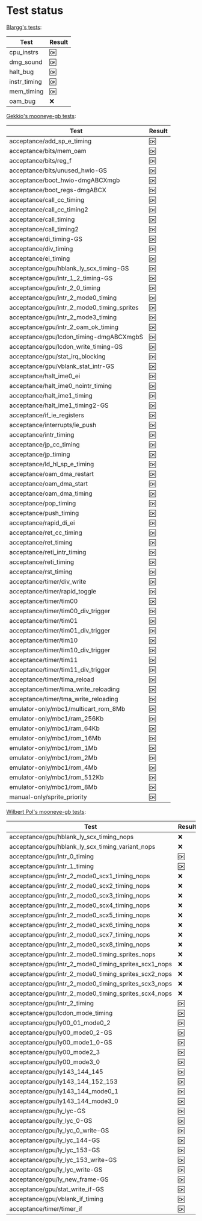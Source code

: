 # Test status

[Blargg's tests](http://gbdev.gg8.se/wiki/articles/Test_ROMs):

| Test | Result |
| --- | --- |
| cpu\_instrs | :ok: |
| dmg\_sound | :ok: |
| halt\_bug | :ok: |
| instr\_timing | :ok: |
| mem\_timing | :ok: |
| oam\_bug | :x: |

[Gekkio's mooneye-gb tests](https://github.com/Gekkio/mooneye-gb):

| Test | Result |
| --- | --- |
| acceptance/add\_sp\_e\_timing | :ok: |
| acceptance/bits/mem\_oam | :ok: |
| acceptance/bits/reg\_f | :ok: |
| acceptance/bits/unused\_hwio-GS | :ok: |
| acceptance/boot\_hwio-dmgABCXmgb | :ok: |
| acceptance/boot\_regs-dmgABCX | :ok: |
| acceptance/call\_cc\_timing | :ok: |
| acceptance/call\_cc\_timing2 | :ok: |
| acceptance/call\_timing | :ok: |
| acceptance/call\_timing2 | :ok: |
| acceptance/di\_timing-GS | :ok: |
| acceptance/div\_timing | :ok: |
| acceptance/ei\_timing | :ok: |
| acceptance/gpu/hblank\_ly\_scx\_timing-GS | :ok: |
| acceptance/gpu/intr\_1\_2\_timing-GS | :ok: |
| acceptance/gpu/intr\_2\_0\_timing | :ok: |
| acceptance/gpu/intr\_2\_mode0\_timing | :ok: |
| acceptance/gpu/intr\_2\_mode0\_timing\_sprites | :ok: |
| acceptance/gpu/intr\_2\_mode3\_timing | :ok: |
| acceptance/gpu/intr\_2\_oam\_ok\_timing | :ok: |
| acceptance/gpu/lcdon\_timing-dmgABCXmgbS | :ok: |
| acceptance/gpu/lcdon\_write\_timing-GS | :ok: |
| acceptance/gpu/stat\_irq\_blocking | :ok: |
| acceptance/gpu/vblank\_stat\_intr-GS | :ok: |
| acceptance/halt\_ime0\_ei | :ok: |
| acceptance/halt\_ime0\_nointr\_timing | :ok: |
| acceptance/halt\_ime1\_timing | :ok: |
| acceptance/halt\_ime1\_timing2-GS | :ok: |
| acceptance/if\_ie\_registers | :ok: |
| acceptance/interrupts/ie\_push | :ok: |
| acceptance/intr\_timing | :ok: |
| acceptance/jp\_cc\_timing | :ok: |
| acceptance/jp\_timing | :ok: |
| acceptance/ld\_hl\_sp\_e\_timing | :ok: |
| acceptance/oam\_dma\_restart | :ok: |
| acceptance/oam\_dma\_start | :ok: |
| acceptance/oam\_dma\_timing | :ok: |
| acceptance/pop\_timing | :ok: |
| acceptance/push\_timing | :ok: |
| acceptance/rapid\_di\_ei | :ok: |
| acceptance/ret\_cc\_timing | :ok: |
| acceptance/ret\_timing | :ok: |
| acceptance/reti\_intr\_timing | :ok: |
| acceptance/reti\_timing | :ok: |
| acceptance/rst\_timing | :ok: |
| acceptance/timer/div\_write | :ok: |
| acceptance/timer/rapid\_toggle | :ok: |
| acceptance/timer/tim00 | :ok: |
| acceptance/timer/tim00\_div\_trigger | :ok: |
| acceptance/timer/tim01 | :ok: |
| acceptance/timer/tim01\_div\_trigger | :ok: |
| acceptance/timer/tim10 | :ok: |
| acceptance/timer/tim10\_div\_trigger | :ok: |
| acceptance/timer/tim11 | :ok: |
| acceptance/timer/tim11\_div\_trigger | :ok: |
| acceptance/timer/tima\_reload | :ok: |
| acceptance/timer/tima\_write\_reloading | :ok: |
| acceptance/timer/tma\_write\_reloading | :ok: |
| emulator-only/mbc1/multicart\_rom\_8Mb | :ok: |
| emulator-only/mbc1/ram\_256Kb | :ok: |
| emulator-only/mbc1/ram\_64Kb | :ok: |
| emulator-only/mbc1/rom\_16Mb | :ok: |
| emulator-only/mbc1/rom\_1Mb | :ok: |
| emulator-only/mbc1/rom\_2Mb | :ok: |
| emulator-only/mbc1/rom\_4Mb | :ok: |
| emulator-only/mbc1/rom\_512Kb | :ok: |
| emulator-only/mbc1/rom\_8Mb | :ok: |
| manual-only/sprite\_priority | :ok: |

[Wilbert Pol's mooneye-gb tests](https://github.com/wilbertpol/mooneye-gb):

| Test | Result |
| --- | --- |
| acceptance/gpu/hblank\_ly\_scx\_timing\_nops | :x: |
| acceptance/gpu/hblank\_ly\_scx\_timing\_variant\_nops | :x: |
| acceptance/gpu/intr\_0\_timing | :ok: |
| acceptance/gpu/intr\_1\_timing | :ok: |
| acceptance/gpu/intr\_2\_mode0\_scx1\_timing\_nops | :x: |
| acceptance/gpu/intr\_2\_mode0\_scx2\_timing\_nops | :x: |
| acceptance/gpu/intr\_2\_mode0\_scx3\_timing\_nops | :x: |
| acceptance/gpu/intr\_2\_mode0\_scx4\_timing\_nops | :x: |
| acceptance/gpu/intr\_2\_mode0\_scx5\_timing\_nops | :x: |
| acceptance/gpu/intr\_2\_mode0\_scx6\_timing\_nops | :x: |
| acceptance/gpu/intr\_2\_mode0\_scx7\_timing\_nops | :x: |
| acceptance/gpu/intr\_2\_mode0\_scx8\_timing\_nops | :x: |
| acceptance/gpu/intr\_2\_mode0\_timing\_sprites\_nops | :x: |
| acceptance/gpu/intr\_2\_mode0\_timing\_sprites\_scx1\_nops | :x: |
| acceptance/gpu/intr\_2\_mode0\_timing\_sprites\_scx2\_nops | :x: |
| acceptance/gpu/intr\_2\_mode0\_timing\_sprites\_scx3\_nops | :x: |
| acceptance/gpu/intr\_2\_mode0\_timing\_sprites\_scx4\_nops | :x: |
| acceptance/gpu/intr\_2\_timing | :ok: |
| acceptance/gpu/lcdon\_mode\_timing | :ok: |
| acceptance/gpu/ly00\_01\_mode0\_2 | :ok: |
| acceptance/gpu/ly00\_mode0\_2-GS | :ok: |
| acceptance/gpu/ly00\_mode1\_0-GS | :ok: |
| acceptance/gpu/ly00\_mode2\_3 | :ok: |
| acceptance/gpu/ly00\_mode3\_0 | :ok: |
| acceptance/gpu/ly143\_144\_145 | :ok: |
| acceptance/gpu/ly143\_144\_152\_153 | :ok: |
| acceptance/gpu/ly143\_144\_mode0\_1 | :ok: |
| acceptance/gpu/ly143\_144\_mode3\_0 | :ok: |
| acceptance/gpu/ly\_lyc-GS | :ok: |
| acceptance/gpu/ly\_lyc\_0-GS | :ok: |
| acceptance/gpu/ly\_lyc\_0\_write-GS | :ok: |
| acceptance/gpu/ly\_lyc\_144-GS | :ok: |
| acceptance/gpu/ly\_lyc\_153-GS | :ok: |
| acceptance/gpu/ly\_lyc\_153\_write-GS | :ok: |
| acceptance/gpu/ly\_lyc\_write-GS | :ok: |
| acceptance/gpu/ly\_new\_frame-GS | :ok: |
| acceptance/gpu/stat\_write\_if-GS | :ok: |
| acceptance/gpu/vblank\_if\_timing | :ok: |
| acceptance/timer/timer\_if | :ok: |

